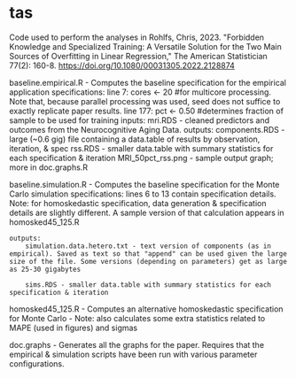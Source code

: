 # tas
Code used to perform the analyses in Rohlfs, Chris, 2023. "Forbidden Knowledge and Specialized Training: A Versatile Solution for the Two Main Sources of Overfitting in Linear Regression," The American Statistician 77(2): 160-8. https://doi.org/10.1080/00031305.2022.2128874

baseline.empirical.R - Computes the baseline specification for the empirical application
	specifications:
		line 7: cores <- 20 #for multicore processing.
			Note that, because parallel processing was used, seed does not suffice to exactly replicate paper results.
		line 177: pct <- 0.50 #determines fraction of sample to be used for training
	inputs:
		mri.RDS - cleaned predictors and outcomes from the Neurocognitive Aging Data.
	outputs:
		components.RDS - large (~0.6 gig) file containing a data.table of results by observation, iteration, & spec
		rss.RDS - smaller data.table with summary statistics for each specification & iteration
		MRI_50pct_rss.png - sample output graph; more in doc.graphs.R

baseline.simulation.R - Computes the baseline specification for the Monte Carlo simulation
	specifications:
		lines 6 to 13 contain specification details.
		Note: for homoskedastic specification, data generation & specification details are slightly different. A sample version of that calculation appears in homosked45_125.R

	outputs:
		simulation.data.hetero.txt - text version of components (as in empirical). Saved as text so that "append" can be used given the large size of the file. Some versions (depending on parameters) get as large as 25-30 gigabytes

		sims.RDS - smaller data.table with summary statistics for each specification & iteration

homosked45_125.R - Computes an alternative homoskedastic specification for Monte Carlo
	- Note: also calculates some extra statistics related to MAPE (used in figures) and sigmas

doc.graphs - Generates all the graphs for the paper. Requires that the empirical & simulation scripts have been run with various parameter configurations.
